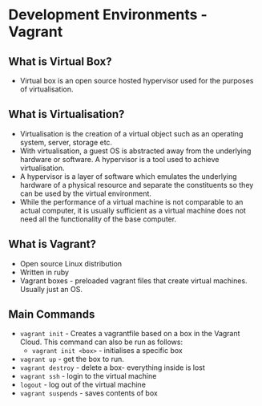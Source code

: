 # Development Environments - Vagrant

## What is Virtual Box?
* Virtual box is an open source hosted hypervisor used for the purposes of virtualisation.

## What is Virtualisation?
* Virtualisation is the creation of a virtual object such as an operating system, server, storage etc.
* With virtualisation, a guest OS is abstracted away from the underlying hardware or software. A hypervisor is a tool used to achieve virtualisation.
* A hypervisor is a layer of software which emulates the underlying hardware of a physical resource and separate the constituents so they can be used by the virtual environment.
* While the performance of a virtual machine is not comparable to an actual computer, it is usually sufficient as a virtual machine does not need all the functionality of the base computer.

## What is Vagrant?
* Open source Linux distribution
* Written in ruby
* Vagrant boxes - preloaded vagrant files that create virtual machines. Usually just an OS.

## Main Commands
* `vagrant init` - Creates a vagrantfile based on a box in the Vagrant Cloud. This command can also be run as follows:
  * `vagrant init <box>` - initialises a specific box
* `vagrant up` - get the box to run.
* `vagrant destroy` - delete a box- everything inside is lost
* `vagrant ssh` - login to the virtual machine
* `logout` - log out of the virtual machine
* `vagrant suspends` - saves contents of box
